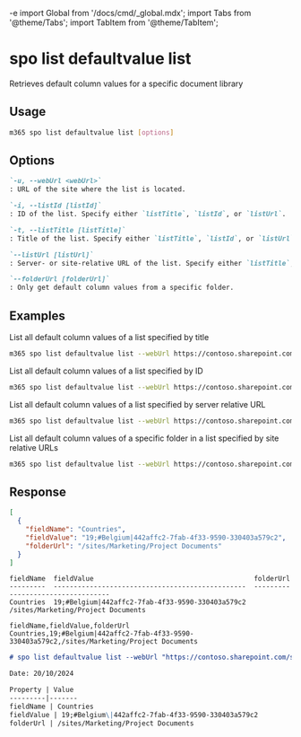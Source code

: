 -e <!-- DISCLAIMER: All secrets, passwords, and sensitive values in this document are examples only and not real credentials. -->
import Global from '/docs/cmd/_global.mdx';
import Tabs from '@theme/Tabs';
import TabItem from '@theme/TabItem';

# spo list defaultvalue list

Retrieves default column values for a specific document library

## Usage

```sh
m365 spo list defaultvalue list [options]
```

## Options

```md definition-list
`-u, --webUrl <webUrl>`
: URL of the site where the list is located.

`-i, --listId [listId]`
: ID of the list. Specify either `listTitle`, `listId`, or `listUrl`.

`-t, --listTitle [listTitle]`
: Title of the list. Specify either `listTitle`, `listId`, or `listUrl`.

`--listUrl [listUrl]`
: Server- or site-relative URL of the list. Specify either `listTitle`, `listId`, or `listUrl`.

`--folderUrl [folderUrl]`
: Only get default column values from a specific folder.
```

<Global />

## Examples

List all default column values of a list specified by title

```sh
m365 spo list defaultvalue list --webUrl https://contoso.sharepoint.com/sites/marketing --listTitle "Project Documents"
```

List all default column values of a list specified by ID

```sh
m365 spo list defaultvalue list --webUrl https://contoso.sharepoint.com/sites/marketing --listId 12345678-90ab-cdef-1234-567890abcdef
```

List all default column values of a list specified by server relative URL

```sh
m365 spo list defaultvalue list --webUrl https://contoso.sharepoint.com/sites/marketing --listUrl "/sites/marketing/Project Documents"
```

List all default column values of a specific folder in a list specified by site relative URLs

```sh
m365 spo list defaultvalue list --webUrl https://contoso.sharepoint.com/sites/marketing --listUrl "/Project Documents" --folderUrl "/Project Documents/Archive"
```

## Response

<Tabs>
  <TabItem value="JSON">

  ```json
  [
    {
      "fieldName": "Countries",
      "fieldValue": "19;#Belgium|442affc2-7fab-4f33-9590-330403a579c2",
      "folderUrl": "/sites/Marketing/Project Documents"
    }
  ]
  ```

  </TabItem>
  <TabItem value="Text">

  ```text
  fieldName  fieldValue                                        folderUrl
  ---------  ------------------------------------------------  ----------------------------------
  Countries  19;#Belgium|442affc2-7fab-4f33-9590-330403a579c2  /sites/Marketing/Project Documents
  ```

  </TabItem>
  <TabItem value="CSV">

  ```csv
  fieldName,fieldValue,folderUrl
  Countries,19;#Belgium|442affc2-7fab-4f33-9590-330403a579c2,/sites/Marketing/Project Documents
  ```

  </TabItem>
  <TabItem value="Markdown">

  ```md
  # spo list defaultvalue list --webUrl "https://contoso.sharepoint.com/sites/marketing" --listUrl "/Project Documents"

  Date: 20/10/2024

  Property | Value
  ---------|-------
  fieldName | Countries
  fieldValue | 19;#Belgium\|442affc2-7fab-4f33-9590-330403a579c2
  folderUrl | /sites/Marketing/Project Documents
  ```

  </TabItem>
</Tabs>
